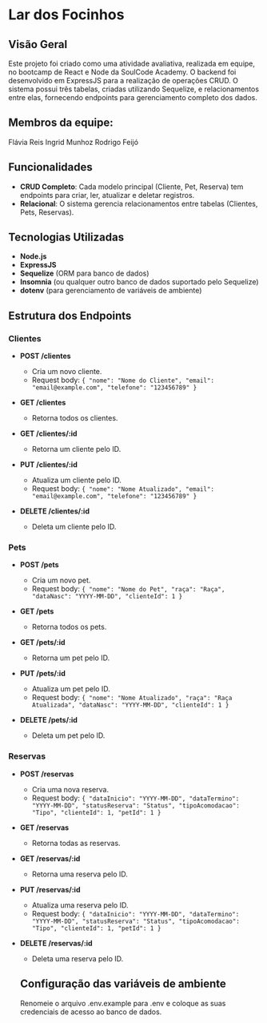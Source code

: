 # Lar dos Focinhos

## Visão Geral

Este projeto foi criado como uma atividade avaliativa, realizada em equipe, no bootcamp de React e Node da SoulCode Academy. O backend foi desenvolvido em ExpressJS para a realização de operações CRUD. O sistema possui três tabelas, criadas utilizando Sequelize, e relacionamentos entre elas, fornecendo endpoints para gerenciamento completo dos dados.

## Membros da equipe:
Flávia Reis
Ingrid Munhoz
Rodrigo Feijó

## Funcionalidades

- **CRUD Completo**: Cada modelo principal (Cliente, Pet, Reserva) tem endpoints para criar, ler, atualizar e deletar registros.
- **Relacional**: O sistema gerencia relacionamentos entre tabelas (Clientes, Pets, Reservas).

## Tecnologias Utilizadas

- **Node.js**
- **ExpressJS**
- **Sequelize** (ORM para banco de dados)
- **Insomnia** (ou qualquer outro banco de dados suportado pelo Sequelize)
- **dotenv** (para gerenciamento de variáveis de ambiente)

## Estrutura dos Endpoints

### Clientes

- **POST /clientes**
  - Cria um novo cliente.
  - Request body: `{ "nome": "Nome do Cliente", "email": "email@example.com", "telefone": "123456789" }`

- **GET /clientes**
  - Retorna todos os clientes.

- **GET /clientes/:id**
  - Retorna um cliente pelo ID.

- **PUT /clientes/:id**
  - Atualiza um cliente pelo ID.
  - Request body: `{ "nome": "Nome Atualizado", "email": "email@example.com", "telefone": "123456789" }`

- **DELETE /clientes/:id**
  - Deleta um cliente pelo ID.

### Pets

- **POST /pets**
  - Cria um novo pet.
  - Request body: `{ "nome": "Nome do Pet", "raça": "Raça", "dataNasc": "YYYY-MM-DD", "clienteId": 1 }`

- **GET /pets**
  - Retorna todos os pets.

- **GET /pets/:id**
  - Retorna um pet pelo ID.

- **PUT /pets/:id**
  - Atualiza um pet pelo ID.
  - Request body: `{ "nome": "Nome Atualizado", "raça": "Raça Atualizada", "dataNasc": "YYYY-MM-DD", "clienteId": 1 }`

- **DELETE /pets/:id**
  - Deleta um pet pelo ID.

### Reservas

- **POST /reservas**
  - Cria uma nova reserva.
  - Request body: `{ "dataInicio": "YYYY-MM-DD", "dataTermino": "YYYY-MM-DD", "statusReserva": "Status", "tipoAcomodacao": "Tipo", "clienteId": 1, "petId": 1 }`

- **GET /reservas**
  - Retorna todas as reservas.

- **GET /reservas/:id**
  - Retorna uma reserva pelo ID.

- **PUT /reservas/:id**
  - Atualiza uma reserva pelo ID.
  - Request body: `{ "dataInicio": "YYYY-MM-DD", "dataTermino": "YYYY-MM-DD", "statusReserva": "Status", "tipoAcomodacao": "Tipo", "clienteId": 1, "petId": 1 }`

- **DELETE /reservas/:id**
  - Deleta uma reserva pelo ID.

  ## Configuração das variáveis de ambiente

  Renomeie o arquivo .env.example para .env e coloque as suas credenciais de acesso ao banco de dados.

